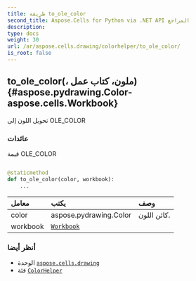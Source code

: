 ```yaml
---
title: طريقة to_ole_color
second_title: Aspose.Cells for Python via .NET API المراجع
description:
type: docs
weight: 30
url: /ar/aspose.cells.drawing/colorhelper/to_ole_color/
is_root: false
---
```

##  to_ole_color(، ملون، كتاب عمل){#aspose.pydrawing.Color-aspose.cells.Workbook}
تحويل اللون إلى OLE_COLOR


###  عائدات

قيمة OLE_COLOR


```python

@staticmethod
def to_ole_color(color, workbook):
    ...
```


| معامل| يكتب| وصف|
| :- | :- | :- |
| color | aspose.pydrawing.Color | كائن اللون.|
| workbook | [`Workbook`](/cells/python-net/ar/aspose.cells/workbook) |  |



###  أنظر أيضا
* الوحدة [`aspose.cells.drawing`](../../)
* فئة [`ColorHelper`](/cells/python-net/ar/aspose.cells.drawing/colorhelper)
